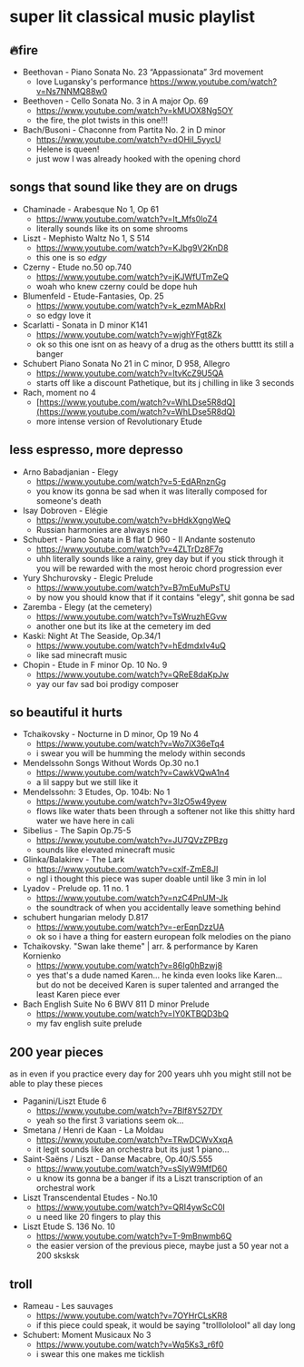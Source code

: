 # super lit classical music playlist

## 🔥fire 
- Beethovan - Piano Sonata No. 23 “Appassionata” 3rd movement
	- love Lugansky's performance https://www.youtube.com/watch?v=Ns7NNMQ88w0
- Beethoven - Cello Sonata No. 3 in A major Op. 69
	- https://www.youtube.com/watch?v=kMUOX8Ng5OY
	- the fire, the plot twists in this one!!!
- Bach/Busoni - Chaconne from Partita No. 2 in D minor
	- https://www.youtube.com/watch?v=dOHiI_5yycU
   	- Helene is queen!
	- just wow I was already hooked with the opening chord

## songs that sound like they are on drugs
- Chaminade - Arabesque No 1, Op 61
	- https://www.youtube.com/watch?v=It_Mfs0loZ4
	- literally sounds like its on some shrooms
- Liszt - Mephisto Waltz No 1, S 514
	- https://www.youtube.com/watch?v=KJbg9V2KnD8
	- this one is so *edgy*
- Czerny - Etude no.50 op.740
	- https://www.youtube.com/watch?v=jKJWfUTmZeQ
	- woah who knew czerny could be dope huh
- Blumenfeld - Etude-Fantasies, Op. 25
	- https://www.youtube.com/watch?v=k_ezmMAbRxI
	- so edgy love it
- Scarlatti - Sonata in D minor K141
	- https://www.youtube.com/watch?v=wjghYFgt8Zk
	- ok so this one isnt on as heavy of a drug as the others butttt its still a banger
- Schubert Piano Sonata No 21 in C minor, D 958, Allegro
	- https://www.youtube.com/watch?v=ltvKcZ9U5QA
	- starts off like a discount Pathetique, but its j chilling in like 3 seconds
- Rach, moment no 4
	- [https://www.youtube.com/watch?v=WhLDse5R8dQ](https://www.youtube.com/watch?v=WhLDse5R8dQ)
	- more intense version of Revolutionary Etude

## less espresso, more depresso
- Arno Babadjanian - Elegy
	- https://www.youtube.com/watch?v=5-EdARnznGg
	- you know its gonna be sad when it was literally composed for someone's death
- Isay Dobroven - Elégie
	- https://www.youtube.com/watch?v=bHdkXgngWeQ
	- Russian harmonies are always nice
- Schubert - Piano Sonata in B flat D 960 - II Andante sostenuto
	- https://www.youtube.com/watch?v=4ZLTrDz8F7g
	- uhh literally sounds like a rainy, grey day but if you stick through it you will be rewarded with the most heroic chord progression ever
- Yury Shchurovsky - Elegic Prelude
	- https://www.youtube.com/watch?v=B7mEuMuPsTU
	- by now you should know that if it contains "elegy", shit gonna be sad
- Zaremba - Elegy (at the cemetery)
	- https://www.youtube.com/watch?v=TsWruzhEGvw
	- another one but its like at the cemetery im ded
- Kaski: Night At The Seaside, Op.34/1
	- https://www.youtube.com/watch?v=hEdmdxIv4uQ
	- like sad minecraft music
- Chopin - Etude in F minor Op. 10 No. 9
	- https://www.youtube.com/watch?v=QReE8daKpJw
	- yay our fav sad boi prodigy composer

## so beautiful it hurts
- Tchaikovsky - Nocturne in D minor, Op 19 No 4
	- https://www.youtube.com/watch?v=Wo7iX36eTq4
	- i swear you will be humming the melody within seconds
- Mendelssohn Songs Without Words Op.30 no.1
	- https://www.youtube.com/watch?v=CawkVQwA1n4
	- a lil sappy but we still like it
- Mendelssohn: 3 Etudes, Op. 104b: No 1
	- https://www.youtube.com/watch?v=3lzO5w49yew
	- flows like water thats been through a softener not like this shitty hard water we have here in cali
- Sibelius - The Sapin Op.75-5
	- https://www.youtube.com/watch?v=JU7QVzZPBzg
	- sounds like elevated minecraft music
- Glinka/Balakirev - The Lark
	- https://www.youtube.com/watch?v=cxlf-ZmE8JI
	- ngl i thought this piece was super doable until like 3 min in lol
- Lyadov - Prelude op. 11 no. 1
	- https://www.youtube.com/watch?v=nzC4PnUM-Jk
	- the soundtrack of when you accidentally leave something behind 
- schubert hungarian melody D.817
	- https://www.youtube.com/watch?v=-erEqnDzzUA
	- ok so i have a thing for eastern european folk melodies on the piano
- Tchaikovsky. "Swan lake theme" | arr. & performance by Karen Kornienko
	- https://www.youtube.com/watch?v=86Ig0hBzwj8
	- yes that's a dude named Karen... he kinda even looks like Karen... but do not be deceived Karen is super talented and arranged the least Karen piece ever
- Bach English Suite No 6 BWV 811 D minor Prelude
	- https://www.youtube.com/watch?v=IY0KTBQD3bQ
	- my fav english suite prelude


## 200 year pieces
as in even if you practice every day for 200 years uhh you might still not be able to play these pieces 

- Paganini/Liszt Etude 6
	- https://www.youtube.com/watch?v=7Blf8Y527DY
	- yeah so the first 3 variations seem ok...
- Smetana / Henri de Kaan - La Moldau
	- https://www.youtube.com/watch?v=TRwDCWvXxqA
	- it legit sounds like an orchestra but its just 1 piano...
- Saint-Saëns / Liszt - Danse Macabre, Op.40/S.555
	- https://www.youtube.com/watch?v=sSIyW9MfD60
	- u know its gonna be a banger if its a Liszt transcription of an orchestral work
- Liszt Transcendental Etudes - No.10
	- https://www.youtube.com/watch?v=QRI4ywScC0I
	- u need like 20 fingers to play this
- Liszt  Etude S. 136 No. 10
	- https://www.youtube.com/watch?v=T-9mBnwmb6Q
	- the easier version of the previous piece, maybe just a 50 year not a 200 sksksk

## troll
- Rameau - Les sauvages
	- https://www.youtube.com/watch?v=7OYHrCLsKR8
	- if this piece could speak, it would be saying "trolllololool" all day long
- Schubert: Moment Musicaux No 3
	- https://www.youtube.com/watch?v=Wq5Ks3_r6f0
	- i swear this one makes me ticklish
